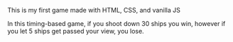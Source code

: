 This is my first game made with HTML, CSS, and vanilla JS

In this timing-based game, if you shoot down 30 ships you win, however if you let 5 ships get passed your view, you lose. 
